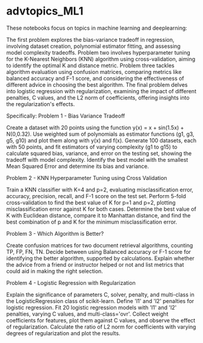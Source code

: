 # advtopics_ML1
These notebooks focus on topics in machine learning and deeplearning:

The first problem explores the bias-variance tradeoff in regression, involving dataset creation, polynomial estimator fitting, and assessing model complexity tradeoffs.
Problem two involves hyperparameter tuning for the K-Nearest Neighbors (KNN) algorithm using cross-validation, aiming to identify the optimal K and distance metric.
Problem three tackles algorithm evaluation using confusion matrices, comparing metrics like balanced accuracy and F-1 score, and considering the effectiveness of different advice in choosing the best algorithm.
The final problem delves into logistic regression with regularization, examining the impact of different penalties, C values, and the L2 norm of coefficients, offering insights into the regularization's effects.

Specifically: 
Problem 1 - Bias Variance Tradeoff 

Create a dataset with 20 points using the function y(x) = x + sin(1.5x) + N(0,0.32).
Use weighted sum of polynomials as estimator functions (g1, g3, g5, g10) and plot them along with y(x) and f(x).
Generate 100 datasets, each with 50 points, and fit estimators of varying complexity (g1 to g15) to calculate squared bias, variance, and error on the testing set, showing the tradeoff with model complexity.
Identify the best model with the smallest Mean Squared Error and determine its bias and variance.

Problem 2 - KNN Hyperparameter Tuning using Cross Validation 

Train a KNN classifier with K=4 and p=2, evaluating misclassification error, accuracy, precision, recall, and F-1 score on the test set.
Perform 5-fold cross-validation to find the best value of K for p=1 and p=2, plotting misclassification error against K for both cases.
Determine the best value of K with Euclidean distance, compare it to Manhattan distance, and find the best combination of p and K for the minimum misclassification error.

Problem 3 - Which Algorithm is Better? 

Create confusion matrices for two document retrieval algorithms, counting TP, FP, FN, TN.
Decide between using Balanced accuracy or F-1 score for identifying the better algorithm, supported by calculations.
Explain whether the advice from a friend or instructor helped or not and list metrics that could aid in making the right selection.

Problem 4 - Logistic Regression with Regularization 

Explain the significance of parameters C, solver, penalty, and multi-class in the LogisticRegression class of scikit-learn.
Define 'l1' and 'l2' penalties for logistic regression.
Fit 20 logistic regression models with 'l1' and 'l2' penalties, varying C values, and multi-class='ovr'.
Collect weight coefficients for features, plot them against C values, and observe the effect of regularization.
Calculate the ratio of L2 norm for coefficients with varying degrees of regularization and plot the results.
